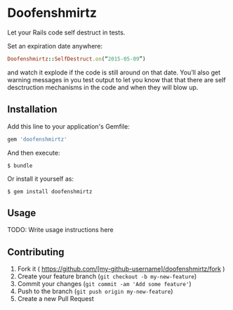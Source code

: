 # Doofenshmirtz

Let your Rails code self destruct in tests.

Set an expiration date anywhere:

```ruby
Doofenshmirtz::SelfDestruct.on(“2015-05-09”)
```

and watch it explode if the code is still around on that date. You’ll also
get warning messages in you test output to let you know that that there
are self desctruction mechanisms in the code and when they will blow up.

## Installation

Add this line to your application's Gemfile:

```ruby
gem 'doofenshmirtz'
```

And then execute:

    $ bundle

Or install it yourself as:

    $ gem install doofenshmirtz

## Usage

TODO: Write usage instructions here

## Contributing

1. Fork it ( https://github.com/[my-github-username]/doofenshmirtz/fork )
2. Create your feature branch (`git checkout -b my-new-feature`)
3. Commit your changes (`git commit -am 'Add some feature'`)
4. Push to the branch (`git push origin my-new-feature`)
5. Create a new Pull Request
